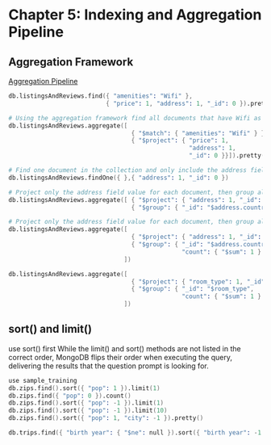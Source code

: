 # Chapter 5: Indexing and Aggregation Pipeline
## Aggregation Framework 
[Aggregation Pipeline](https://www.cnblogs.com/shanyou/p/3494854.html)
```s
db.listingsAndReviews.find({ "amenities": "Wifi" },
                           { "price": 1, "address": 1, "_id": 0 }).pretty()

# Using the aggregation framework find all documents that have Wifi as one of the amenities``*. Only include* ``price and address in the resulting cursor.
db.listingsAndReviews.aggregate([
                                  { "$match": { "amenities": "Wifi" } },
                                  { "$project": { "price": 1,
                                                  "address": 1,
                                                  "_id": 0 }}]).pretty()

# Find one document in the collection and only include the address field in the resulting cursor.
db.listingsAndReviews.findOne({ },{ "address": 1, "_id": 0 })

# Project only the address field value for each document, then group all documents into one document per address.country value.
db.listingsAndReviews.aggregate([ { "$project": { "address": 1, "_id": 0 }},
                                  { "$group": { "_id": "$address.country" }}])

# Project only the address field value for each document, then group all documents into one document per address.country value, and count one for each document in each group.
db.listingsAndReviews.aggregate([
                                  { "$project": { "address": 1, "_id": 0 }},
                                  { "$group": { "_id": "$address.country",
                                                "count": { "$sum": 1 } } }
                                ])

db.listingsAndReviews.aggregate([
                                  { "$project": { "room_type": 1, "_id": 0 }},
                                  { "$group": { "_id": "$room_type",
                                                "count": { "$sum": 1 } } }
                                ])
```

## sort() and limit()
use sort() first
While the limit() and sort() methods are not listed in the correct order, MongoDB flips their order when executing the query, delivering the results that the question prompt is looking for.
```s
use sample_training
db.zips.find().sort({ "pop": 1 }).limit(1)
db.zips.find({ "pop": 0 }).count()
db.zips.find().sort({ "pop": -1 }).limit(1)
db.zips.find().sort({ "pop": -1 }).limit(10)
db.zips.find().sort({ "pop": 1, "city": -1 }).pretty()

db.trips.find({ "birth year": { "$ne": null }).sort({ "birth year": -1 }).limit(1).pretty()
```